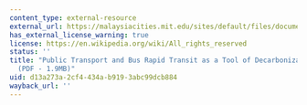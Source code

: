 ```yaml
---
content_type: external-resource
external_url: https://malaysiacities.mit.edu/sites/default/files/documents/chandrima.pdf
has_external_license_warning: true
license: https://en.wikipedia.org/wiki/All_rights_reserved
status: ''
title: "Public Transport and Bus Rapid Transit as a Tool of Decarbonization in Malaysia\_\
  (PDF - 1.9MB)"
uid: d13a273a-2cf4-434a-b919-3abc99dcb884
wayback_url: ''
---
```

